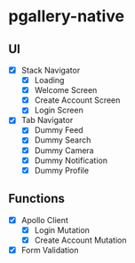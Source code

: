 # pgallery-native

## UI

- [x] Stack Navigator
  - [x] Loading
  - [x] Welcome Screen
  - [x] Create Account Screen
  - [x] Login Screen
- [x] Tab Navigator
  - [x] Dummy Feed
  - [x] Dummy Search
  - [x] Dummy Camera
  - [x] Dummy Notification
  - [x] Dummy Profile

## Functions

- [x] Apollo Client
  - [x] Login Mutation
  - [x] Create Account Mutation
- [x] Form Validation
